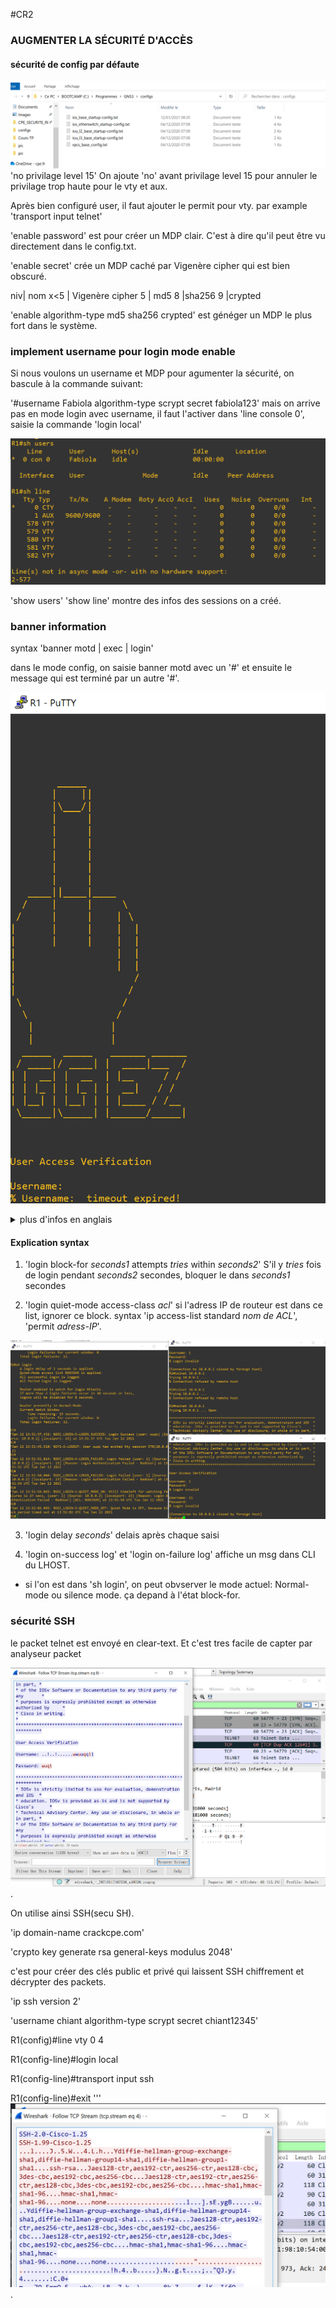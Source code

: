 #CR2

### AUGMENTER LA SÉCURITÉ D'ACCÈS

#### sécurité de config par défaute

 ![config_default](/2_Mardi/pic/chemin_configdefault.PNG)
'no privilage level 15'
On ajoute 'no' avant privilage level 15 pour annuler le privilage trop haute pour le vty et aux.

Après bien configuré user, il faut ajouter le permit pour vty.
par example 'transport input telnet'

'enable password' est pour créer un MDP clair. C'est à dire qu'il peut être vu directement dans le config.txt.

'enable secret' crée un MDP caché par Vigenère cipher qui est bien obscuré.

niv| nom
x<5 | Vigenère cipher
5 | md5
8 |sha256
9 |crypted

'enable algorithm-type md5 sha256 crypted' est généger un MDP le plus fort dans le système.


### implement username pour login mode enable

Si nous voulons un username et MDP pour agumenter la sécurité, on bascule à la commande suivant:

'#username Fabiola algorithm-type scrypt secret fabiola123'
 mais on arrive pas en mode login avec username, il faut l'activer dans 'line console 0', saisie la commande 'login local'

 ![show users and show line](/2_Mardi/pic/shusers_shline.PNG)

 'show users' 'show line' montre des infos des sessions on a créé.


### banner information
 syntax
'banner motd | exec | login'

dans le mode config, on saisie banner motd avec un '#' et ensuite le message qui est terminé par un autre '#'.

 ![banner_ggez](/2_Mardi/pic/ggez.PNG)

 <details>
 <summary>plus d'infos en anglais</summary>
 <pre><code>
Message of the Day (MOTD): This type of logon message has been around for a long time on Unix and mainframe systems. The idea of the message is to display a temporary notice to users, such as issues with system availability.

However, because the message displays when a user connects to the device prior to login, most network administrators are now using it to display legal notices regarding access to the switch, such as unauthorized access to this device is prohibited and violators will be prosecuted to the full extent of the law and other such cheery endearments.

Login: This banner is displayed before login to the system, but after the MOTD banner is displayed. Typically, this banner is used to display a permanent message to the users.

Exec: This banner displays after the login is complete when the connecting user enters User EXEC mode. Whereas all users who attempt to connect to the switch see the other banners, only users who successfully log on to the switch see this banner, which can be used to post reminders to your network administrators.

</code>
</pre>
</details>

#### Explication syntax
1. 'login block-for *seconds1* attempts *tries* within *seconds2*'
S'il y *tries* fois de login pendant *seconds2* secondes, bloquer le dans *seconds1* secondes

2. 'login quiet-mode access-class *acl*'
si l'adress IP de routeur est dans ce list, ignorer ce block.
syntax 'ip access-list standard *nom de ACL*', 'permit *adress-IP*'.

 ![quietmode](/2_Mardi/pic/quietmode.PNG)

3. 'login delay *seconds*' delais après chaque saisi

4. 'login on-success log' et 'login on-failure log' affiche un msg dans CLI du LHOST.

* si l'on est dans 'sh login', on peut obvserver le mode actuel: Normal-mode ou silence mode. ça depand à l'état block-for.

### sécurité SSH

le packet telnet est envoyé en clear-text. Et c'est tres facile de capter par analyseur packet

![wireshark](/2_Mardi/pic/wireshark.PNG).

On utilise ainsi SSH(secu SH).

'ip domain-name crackcpe.com'

'crypto key generate rsa general-keys modulus 2048'

c'est pour créer des clés public et privé qui laissent SSH chiffrement et décrypter des packets.

'ip ssh version 2'

'username chiant algorithm-type scrypt secret chiant12345'

R1(config)#line vty 0 4

R1(config-line)#login local

R1(config-line)#transport input ssh

R1(config-line)#exit
'''
![wireshark](/2_Mardi/pic/wiressh.PNG).
